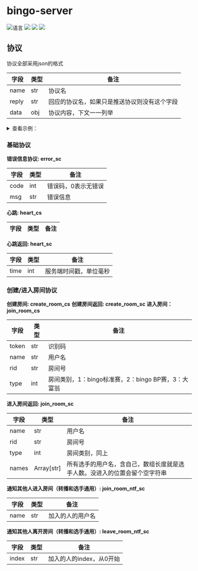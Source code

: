 # bingo-server

![](https://img.shields.io/github/languages/top/Touhou-Freshman-Camp/bingo-server "语言")
[![](https://img.shields.io/github/workflow/status/Touhou-Freshman-Camp/bingo-server/Go)](https://github.com/Touhou-Freshman-Camp/bingo-server/actions/workflows/golangci-lint.yml "代码分析")
[![](https://img.shields.io/github/contributors/Touhou-Freshman-Camp/bingo-server)](https://github.com/Touhou-Freshman-Camp/bingo-server/graphs/contributors "贡献者")
[![](https://img.shields.io/github/license/Touhou-Freshman-Camp/bingo-server)](https://github.com/Touhou-Freshman-Camp/bingo-server/blob/master/LICENSE "许可协议")

## 协议

协议全部采用json的格式

| 字段    | 类型  | 备注                     |
|-------|-----|------------------------|
| name  | str | 协议名                    |
| reply | str | 回应的协议名，如果只是推送协议则没有这个字段 |
| data  | obj | 协议内容，下文一一列举            |

<details><summary>查看示例：</summary>

```json
{
    "name": "error_sc",
    "data": {
      "code": 1,
      "msg": "create room failed"
    }
}
```

</details>

### 基础协议

**错误信息协议: error_sc**

| 字段   | 类型  | 备注         |
|------|-----|------------|
| code | int | 错误码，0表示无错误 |
| msg  | str | 错误信息       |

**心跳: heart_cs**

| 字段  | 类型  | 备注  |
|-----|-----|-----|

**心跳返回: heart_sc**

| 字段   | 类型  | 备注          |
|------|-----|-------------|
| time | int | 服务端时间戳，单位毫秒 |

### 创建/进入房间协议

**创建房间: create_room_cs**
**创建房间返回: create_room_sc**
**进入房间：join_room_cs**

| 字段    | 类型  | 备注                                |
|-------|-----|-----------------------------------|
| token | str | 识别码                               |
| name  | str | 用户名                               |
| rid   | str | 房间号                               |
| type  | int | 房间类别，1：bingo标准赛，2：bingo BP赛，3：大富翁 |

**进入房间返回: join_room_sc**

| 字段    | 类型         | 备注                                    |
|-------|------------|---------------------------------------|
| name  | str        | 用户名                                   |
| rid   | str        | 房间号                                   |
| type  | int        | 房间类别，同上                               |
| names | Array[str] | 所有选手的用户名，含自己，数组长度就是选手人数。没进入的位置会留个空字符串 |

**通知其他人进入房间（转播和选手通用）: join_room_ntf_sc**

| 字段    | 类型  | 备注                                |
|-------|-----|-----------------------------------|
| name  | str | 加入的人的用户名                          |

**通知其他人离开房间（转播和选手通用）: leave_room_ntf_sc**

| 字段    | 类型  | 备注              |
|-------|-----|-----------------|
| index | str | 加入的人的index，从0开始 |
